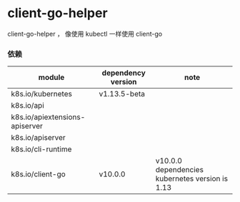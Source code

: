 # client-go-helper

client-go-helper ， 像使用 kubectl 一样使用 client-go

### 依赖

| module                           | dependency version      |  note                               |
| ------------------------------ | ------------ | --------------------------------- |
| k8s.io/kubernetes              | v1.13.5-beta |                                   |
| k8s.io/api                     |              |                                   |
| k8s.io/apiextensions-apiserver |              |                                   |
| k8s.io/apiserver               |              |                                   |
| k8s.io/cli-runtime             |              |                                   |
| k8s.io/client-go               | v10.0.0      | v10.0.0 dependencies kubernetes version is 1.13 |
